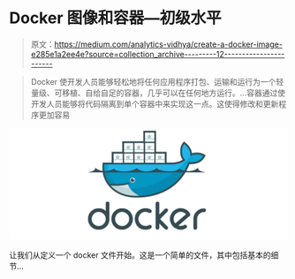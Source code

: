 # Docker 图像和容器—初级水平

> 原文：<https://medium.com/analytics-vidhya/create-a-docker-image-e285e1a2ee4e?source=collection_archive---------12----------------------->

> Docker 使开发人员能够轻松地将任何应用程序打包、运输和运行为一个轻量级、可移植、自给自足的容器，几乎可以在任何地方运行。…容器通过使开发人员能够将代码隔离到单个容器中来实现这一点。这使得修改和更新程序更加容易

![](img/b265caf60d72e02cf0313e6f3bb2802d.png)

让我们从定义一个 docker 文件开始。这是一个简单的文件，其中包括基本的细节…